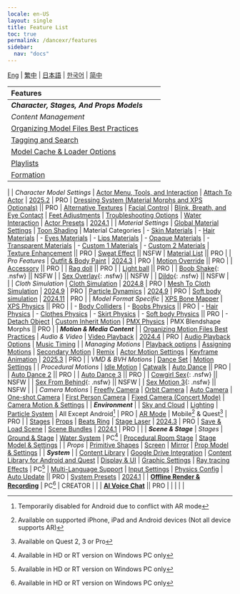 ```yaml
---
locale: en-US
layout: single
title: Feature List
toc: true
permalink: /dancexr/features
sidebar:
  nav: "docs"
---
```


[Eng](/dancexr/features) | [繁中](/tw/dancexr/features) | [日本語](/jp/dancexr/features) | [한국어](/kr/dancexr/features) | [简中](/zh/dancexr/features)


| Features |  |  |
| :--- | --- |---: |
| ***Character, Stages, And Props Models*** 
| *Content Management*
| [Organizing Model Files Best Practices](preparecontent#3d-models)
| [Tagging and Search](features/tagging) 
| [Model Cache & Loader Options](features/loader_options) 
| [Playlists](features/actor_playlist)
| [Formation](features/formation)
|
| *Character Model Settings*
| [Actor Menu, Tools, and Interaction](features/actor_tools)
| [Attach To Actor](features/attach-to-actor.md) | [2025.2](releases/2025.2) | PRO
| [Dressing System (Material Morphs and XPS Optionals)](features/optionals) || PRO
| [Alternative Textures](features/alternative_textures)
| [Facial Control](features/facial_control)
| [Blink, Breath, and Eye Contact](features/eyecontact)
| [Feet Adjustments](features/feet_adjustments)
| [Troubleshooting Options](features/troubleshooting_options)
| [Water Interaction](features/water_interaction.md)
| [Actor Presets](features/actor_presets.md) | [2024.1](releases/2024.1.md)
|
| *Material Settings*
| [Global Material Settings](features/material_global.md)
| [Toon Shading](features/toon_shading.md)
| Material Categories
| - [Skin Materials](features/material_skin.md)
| - [Hair Materials](features/material_hair.md)
| - [Eyes Materials](features/material_eyes.md)
| - [Lips Materials](features/material_lips.md)
| - [Opaque Materials](features/material_opaque.md)
| - [Transparent Materials](features/material_transparent.md)
| - [Custom 1 Materials](features/material_custom1.md)
| - [Custom 2 Materials](features/material_custom1.md)
| [Texture Enhancement](features/texture_enhancement.md) || PRO
| [Sweat Effect](features/sweat_effect.md) || NSFW
| [Material List](features/material_settings.md#material-list) || PRO
|
| *Pro Features*
| [Outfit & Body Paint](features/outfit_body_paint) | [2024.3](releases/2024.3.md) | PRO
| [Motion Override](features/motion_override) || PRO |
| [Accessory](features/accessory.md) || PRO |
| [Rag doll](features/ragdoll.md) || PRO |
| [Light ball](features/lightball.md) || PRO |
| [Boob Shake](features/boob_shake_sex_overlay){: .nsfw} || NSFW |
| [Sex Overlay](features/boob_shake_sex_overlay){: .nsfw} || NSFW |
| [Dildo](features/dildo){: .nsfw} || NSFW |
|
| *Cloth Simulation*
| [Cloth Simulation](features/cloth_simulation.md) | [2024.8](releases/2024.8.md) | PRO
| [Mesh To Cloth Simulation](features/cloth_simulation.md#mesh_to_cloth) | [2024.9](releases/2024.9.md) | PRO
| [Particle Dynamics](features/particle_dynamics.md) | [2024.9](releases/2024.9.md) | PRO
| [Soft body simulation](features/particle_dynamics.md#softbody) | [2024.11](releases/2024.9.md) | PRO
|
| *Model Format Specific*
| [XPS Bone Mapper](features/bone_mapper.md)
| [XPS Physics](features/xps_physics) || PRO |
| - [Body Colliders](features/xps_body_colliders.md)
| - [Boobs Physics](features/xps_boobs.md) || PRO
| - [Hair Physics](features/xps_hair.md)
| - [Clothes Physics](features/xps_cloth.md)
| - [Skirt Physics](features/xps_skirt.md)
| - [Soft body Physics](features/xps_softbody.md) || PRO
| - [Detach Object](features/xps_detach.md)
| [Custom Inherit Motion](features/custom_inherit.md)
| [PMX Physics](features/pmx_physics)
| PMX Blendshape Morphs || PRO
|
| ***Motion & Media Content*** |
| [Organizing Motion Files Best Practices](preparecontent#motion-files)
| *Audio & Video*
| [Video Playback](features/video_playback) | [2024.4](releases/2024.4.md) | PRO
| [Audio Playback Options](features/audio_options)
| [Music Timing](features/music_timing)
|
| *Managing Motions*
| [Playback options](features/playback_options)
| [Assigning Motions](features/assign_motion)
| [Secondary Motion](features/secondary_motion)
| [Remix](features/remix)
| [Actor Motion Settings](features/actor_motion_settings)
| [Keyframe Animation](features/keyframe_animation.md) | [2025.3](releases/2025.3.md) | PRO
|
| *VMD & BVH Motions*
| [Dance Set](features/dance_set)
| [Motion Settings](features/motion_settings)
|
| *Procedural Motions*
| [Idle Motion](features/idle_motion.md)
| [Catwalk](features/catwalk.md)
| [Auto Dance](features/autodance) || PRO |
| [Auto Dance 2](features/autodance2) || PRO |
| [Auto Dance 3](features/autodance3.md) || PRO |
| [Cowgirl Sex](features/scg_motion){: .nsfw} || NSFW |
| [Sex From Behind](features/sfb_motion){: .nsfw} || NSFW |
| [Sex Motion 3](features/sm3_motion){: .nsfw} || NSFW |
|
| *Camera Motions*
| [Freefly Camera](features/camera)
| [Orbit Camera](features/camera)
| [Auto Camera](features/camera)
| [One-shot Camera](features/camera)
| [First Person Camera](features/camera)
| [Fixed Camera (Concert Mode)](features/camera)
| [Camera Motion & Settings](features/camera)
|
| ***Environment*** |
| [Sky and Cloud](features/skymap)
| [Lighting](features/lighting)
| [Particle System](features/particles) | All Except Android[^4] | PRO
| [AR Mode](features/ar_mode) | Mobile[^2] & Quest[^3] | PRO | 
| [Stages](features/stages)
| [Props](features/props)
| [Beats Ring](features/beats_ring.md)
| [Stage Laser](features/laser.md) | [2024.3](releases/2024.3.md) | PRO
| [Save & Load Scene](features/save_scene.md)
| [Scene Bundles](features/scene_bundle.md) | [2024.1](releases/2024.1.md) | PRO |
|
| ***Scene & Stage***
| *Stages*
| [Ground & Stage](features/ground)
| [Water System](features/water_system.md) | PC[^1]
| [Procedural Room Stage](features/room_stage)
| [Stage Model & Settings](features/stages)
|
| *Props*
| [Primitive Shapes](features/primitive_shapes)
| [Screen](features/screen.md)
| [Mirror](features/mirror.md)
| [Prop Model & Settings](features/props.md)
|
| ***System*** |
| [Content Library](preparecontent)
| [Google Drive Integration](features/googledrive)
| [Content Library for Android and Quest](content_android_quest)
| [Display & UI](features/display_settings)
| [Graphic Settings](features/graphics)
| [Ray tracing Effects](features/raytracing.md) | PC[^1]
| [Multi-Language Support](features/languages.md)
| [Input Settings](features/controls)
| [Physics Config](features/system_physics)
| [Auto Update](features/autoupdate) || PRO
| [System Presets](features/system_presets.md) | [2024.1](releases/2024.1.md)
|
| [**Offline Render & Recording**](creator.md) | PC[^1] | CREATOR | 
|
| [**AI Voice Chat**](ai_chat) || PRO |
|  |  |  |


[^1]: Available in HD or RT version on Windows PC only

[^2]: Available on supported iPhone, iPad and Android devices (Not all device supports AR)

[^3]: Available on Quest 2, 3 or Pro

[^4]: Temporarily disabled for Android due to conflict with AR mode